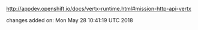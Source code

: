 http://appdev.openshift.io/docs/vertx-runtime.html#mission-http-api-vertx

 
 changes added on: Mon May 28 10:41:19 UTC 2018